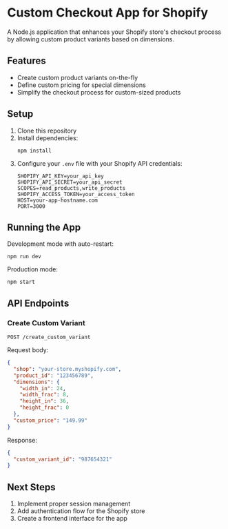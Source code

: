 # Custom Checkout App for Shopify

A Node.js application that enhances your Shopify store's checkout process by allowing custom product variants based on dimensions.

## Features

- Create custom product variants on-the-fly
- Define custom pricing for special dimensions
- Simplify the checkout process for custom-sized products

## Setup

1. Clone this repository
2. Install dependencies:
   ```
   npm install
   ```
3. Configure your `.env` file with your Shopify API credentials:
   ```
   SHOPIFY_API_KEY=your_api_key
   SHOPIFY_API_SECRET=your_api_secret
   SCOPES=read_products,write_products
   SHOPIFY_ACCESS_TOKEN=your_access_token
   HOST=your-app-hostname.com
   PORT=3000
   ```

## Running the App

Development mode with auto-restart:
```
npm run dev
```

Production mode:
```
npm start
```

## API Endpoints

### Create Custom Variant
`POST /create_custom_variant`

Request body:
```json
{
  "shop": "your-store.myshopify.com",
  "product_id": "123456789",
  "dimensions": {
    "width_in": 24,
    "width_frac": 8,
    "height_in": 36,
    "height_frac": 0
  },
  "custom_price": "149.99"
}
```

Response:
```json
{
  "custom_variant_id": "987654321"
}
```

## Next Steps

1. Implement proper session management
2. Add authentication flow for the Shopify store
3. Create a frontend interface for the app 